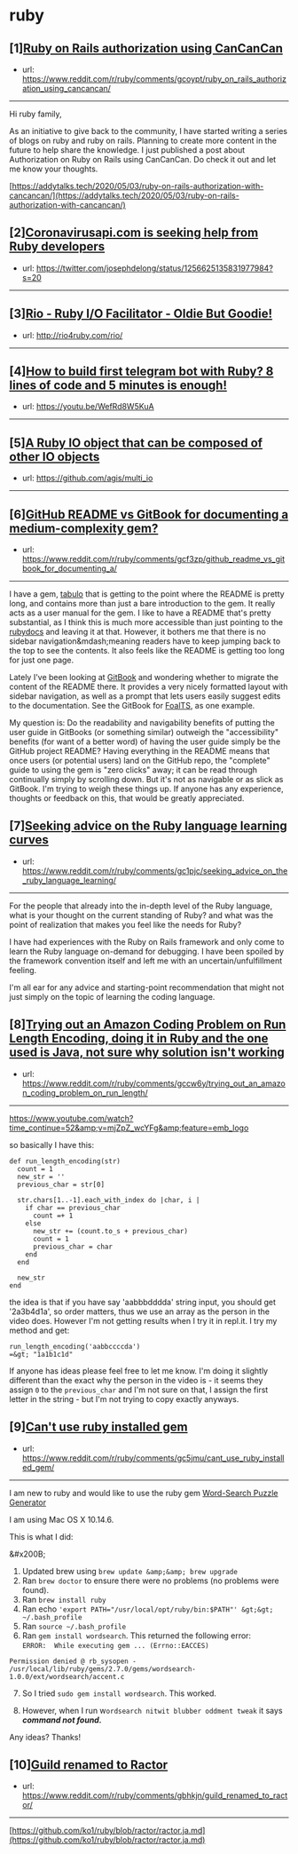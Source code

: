 # ruby
## [1][Ruby on Rails authorization using CanCanCan](https://www.reddit.com/r/ruby/comments/gcoypt/ruby_on_rails_authorization_using_cancancan/)
- url: https://www.reddit.com/r/ruby/comments/gcoypt/ruby_on_rails_authorization_using_cancancan/
---
Hi ruby family,

As an initiative to give back to the community, I have started writing a series of blogs on ruby and ruby on rails. Planning to create more content in the future to help share the knowledge. I just published a post about Authorization on Ruby on Rails using CanCanCan. Do check it out and let me know your thoughts.

[https://addytalks.tech/2020/05/03/ruby-on-rails-authorization-with-cancancan/](https://addytalks.tech/2020/05/03/ruby-on-rails-authorization-with-cancancan/)
## [2][Coronavirusapi.com is seeking help from Ruby developers](https://www.reddit.com/r/ruby/comments/gcawyk/coronavirusapicom_is_seeking_help_from_ruby/)
- url: https://twitter.com/josephdelong/status/1256625135831977984?s=20
---

## [3][Rio - Ruby I/O Facilitator - Oldie But Goodie!](https://www.reddit.com/r/ruby/comments/gcfb5o/rio_ruby_io_facilitator_oldie_but_goodie/)
- url: http://rio4ruby.com/rio/
---

## [4][How to build first telegram bot with Ruby? 8 lines of code and 5 minutes is enough!](https://www.reddit.com/r/ruby/comments/gc3g2v/how_to_build_first_telegram_bot_with_ruby_8_lines/)
- url: https://youtu.be/WefRd8W5KuA
---

## [5][A Ruby IO object that can be composed of other IO objects](https://www.reddit.com/r/ruby/comments/gcam26/a_ruby_io_object_that_can_be_composed_of_other_io/)
- url: https://github.com/agis/multi_io
---

## [6][GitHub README vs GitBook for documenting a medium-complexity gem?](https://www.reddit.com/r/ruby/comments/gcf3zp/github_readme_vs_gitbook_for_documenting_a/)
- url: https://www.reddit.com/r/ruby/comments/gcf3zp/github_readme_vs_gitbook_for_documenting_a/
---
I have a gem, [tabulo](https://github.com/matt-harvey/tabulo) that is getting to the point where the README is pretty long, and contains more than just a bare introduction to the gem. It really acts as a user manual for the gem. I like to have a README that's pretty substantial, as I think this is much more accessible than just pointing to the [rubydocs](https://www.rubydoc.info/gems/tabulo) and leaving it at that. However, it bothers me that there is no sidebar navigation&amp;mdash;meaning readers have to keep jumping back to the top to see the contents. It also feels like the README is getting too long for just one page.

Lately I've been looking at [GitBook](https://gitbook.com) and wondering whether to migrate the content of the README there. It provides a very nicely formatted layout with sidebar navigation, as well as a prompt that lets users easily suggest edits to the documentation. See the GitBook for [FoalTS](https://https://foalts.gitbook.io/docs/), as one example.

My question is: Do the readability and navigability benefits of putting the user guide in GitBooks (or something similar) outweigh the "accessibility" benefits (for want of a better word) of having the user guide simply be the GitHub project README? Having everything in the README means that once users (or potential users) land on the GitHub repo, the "complete" guide to using the gem is "zero clicks" away; it can be read through continually simply by scrolling down. But it's not as navigable or as slick as GitBook. I'm trying to weigh these things up. If anyone has any experience, thoughts or feedback on this, that would be greatly appreciated.
## [7][Seeking advice on the Ruby language learning curves](https://www.reddit.com/r/ruby/comments/gc1pjc/seeking_advice_on_the_ruby_language_learning/)
- url: https://www.reddit.com/r/ruby/comments/gc1pjc/seeking_advice_on_the_ruby_language_learning/
---
For the people that already into the in-depth level of the Ruby language, what is your thought on the current standing of Ruby? and what was the point of realization that makes you feel like the needs for Ruby?

I have had experiences with the Ruby on Rails framework and only come to learn the Ruby language on-demand for debugging. I have been spoiled by the framework convention itself and left me with an uncertain/unfulfillment feeling. 

I'm all ear for any advice and starting-point recommendation that might not just simply on the topic of learning the coding language.
## [8][Trying out an Amazon Coding Problem on Run Length Encoding, doing it in Ruby and the one used is Java, not sure why solution isn't working](https://www.reddit.com/r/ruby/comments/gccw6y/trying_out_an_amazon_coding_problem_on_run_length/)
- url: https://www.reddit.com/r/ruby/comments/gccw6y/trying_out_an_amazon_coding_problem_on_run_length/
---
https://www.youtube.com/watch?time_continue=52&amp;v=mjZpZ_wcYFg&amp;feature=emb_logo

so basically I have this:

    def run_length_encoding(str)
      count = 1
      new_str = ''
      previous_char = str[0]

      str.chars[1..-1].each_with_index do |char, i |
        if char == previous_char
          count =+ 1
        else
          new_str += (count.to_s + previous_char)
          count = 1
          previous_char = char
        end
      end

      new_str
    end

the idea is that if you have say 'aabbbdddda' string input, you should get '2a3b4d1a', so order matters, thus we use an array as the person in the video does.  However I'm not getting results when I try it in repl.it. I try my method and get:

    run_length_encoding('aabbccccda')
    =&gt; "1a1b1c1d"

If anyone has ideas please feel free to let me know.  I'm doing it slightly different than the exact why the person in the video is - it seems they assign `0` to the `previous_char` and I'm not sure on that, I assign the first letter in the string - but I'm not trying to copy exactly anyways.
## [9][Can't use ruby installed gem](https://www.reddit.com/r/ruby/comments/gc5jmu/cant_use_ruby_installed_gem/)
- url: https://www.reddit.com/r/ruby/comments/gc5jmu/cant_use_ruby_installed_gem/
---
I am new to ruby and would like to use the ruby gem [Word-Search Puzzle Generator](https://www.rubydoc.info/gems/wordsearch-puzzle)

I am using Mac OS X 10.14.6.

This is what I did:

&amp;#x200B;

1. Updated brew using `brew update &amp;&amp; brew upgrade`
2. Ran `brew doctor` to ensure there were no problems (no problems were found).
3. Ran `brew install ruby`
4. Ran echo `'export PATH="/usr/local/opt/ruby/bin:$PATH"' &gt;&gt; ~/.bash_profile`
5. Ran `source ~/.bash_profile`
6. Ran `gem install wordsearch`. This returned the following error:  
`ERROR:  While executing gem ... (Errno::EACCES)`

`Permission denied @ rb_sysopen - /usr/local/lib/ruby/gems/2.7.0/gems/wordsearch-1.0.0/ext/wordsearch/accent.c`

7. So I tried `sudo gem install wordsearch`. This worked.

8. However, when I run w`ordsearch nitwit blubber oddment tweak` it says ***command not found.***

Any ideas? Thanks!
## [10][Guild renamed to Ractor](https://www.reddit.com/r/ruby/comments/gbhkjn/guild_renamed_to_ractor/)
- url: https://www.reddit.com/r/ruby/comments/gbhkjn/guild_renamed_to_ractor/
---
[https://github.com/ko1/ruby/blob/ractor/ractor.ja.md](https://github.com/ko1/ruby/blob/ractor/ractor.ja.md)
